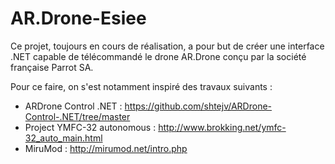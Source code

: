 # AR.Drone-Esiee

Ce projet, toujours en cours de réalisation, a pour but de créer une interface .NET capable de télécommandé le drone AR.Drone conçu par la société française Parrot SA.

Pour ce faire, on s'est notamment inspiré des travaux suivants :
  - ARDrone Control .NET : https://github.com/shtejv/ARDrone-Control-.NET/tree/master
  - Project YMFC-32 autonomous : http://www.brokking.net/ymfc-32_auto_main.html
  - MiruMod : http://mirumod.net/intro.php
